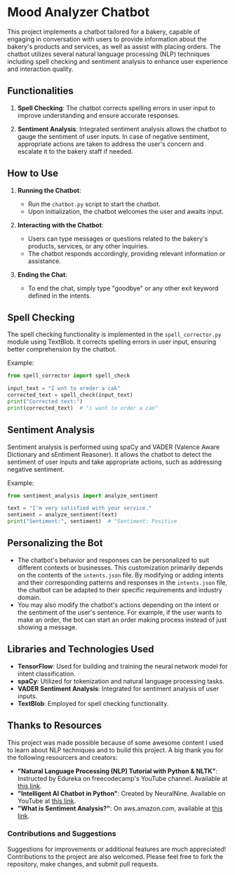 # Mood Analyzer Chatbot

This project implements a chatbot tailored for a bakery, capable of engaging in conversation with users to provide information about the bakery's products and services, as well as assist with placing orders. The chatbot utilizes several natural language processing (NLP) techniques including spell checking and sentiment analysis to enhance user experience and interaction quality.

## Functionalities

1. **Spell Checking**: The chatbot corrects spelling errors in user input to improve understanding and ensure accurate responses.

2. **Sentiment Analysis**: Integrated sentiment analysis allows the chatbot to gauge the sentiment of user inputs. In case of negative sentiment, appropriate actions are taken to address the user's concern and escalate it to the bakery staff if needed.

## How to Use

1. **Running the Chatbot**:
    - Run the `chatbot.py` script to start the chatbot.
    - Upon initialization, the chatbot welcomes the user and awaits input.

2. **Interacting with the Chatbot**:
    - Users can type messages or questions related to the bakery's products, services, or any other inquiries.
    - The chatbot responds accordingly, providing relevant information or assistance.

3. **Ending the Chat**:
    - To end the chat, simply type "goodbye" or any other exit keyword defined in the intents.

## Spell Checking

The spell checking functionality is implemented in the `spell_corrector.py` module using TextBlob. It corrects spelling errors in user input, ensuring better comprehension by the chatbot.

Example:
```python
from spell_corrector import spell_check

input_text = "I wnt to oreder a cak"
corrected_text = spell_check(input_text)
print("Corrected text:")
print(corrected_text)  # "i want to order a can"
```

## Sentiment Analysis

Sentiment analysis is performed using spaCy and VADER (Valence Aware Dictionary and sEntiment Reasoner). It allows the chatbot to detect the sentiment of user inputs and take appropriate actions, such as addressing negative sentiment.

Example:
```python
from sentiment_analysis import analyze_sentiment

text = "I'm very satisfied with your service."
sentiment = analyze_sentiment(text)
print("Sentiment:", sentiment)  # "Sentiment: Positive
```

## Personalizing the Bot

- The chatbot's behavior and responses can be personalized to suit different contexts or businesses. This customization primarily depends on the contents of the `intents.json` file. By modifying or adding intents and their corresponding patterns and responses in the `intents.json` file, the chatbot can be adapted to their specific requirements and industry domain.
- You may also modify the chatbot's actions depending on the intent or the sentiment of the user's sentence. For example, if the user wants to make an order, the bot can start an order making process instead of just showing a message.

## Libraries and Technologies Used

- **TensorFlow**: Used for building and training the neural network model for intent classification.
- **spaCy**: Utilized for tokenization and natural language processing tasks.
- **VADER Sentiment Analysis**: Integrated for sentiment analysis of user inputs.
- **TextBlob**: Employed for spell checking functionality.

## Thanks to Resources

This project was made possible because of some awesome content I used to learn about NLP techniques and to build this project. A big thank you for the following resourcers and creators:

- **"Natural Language Processing (NLP) Tutorial with Python & NLTK"**: Instructed by Edureka on freecodecamp's YouTube channel. Available at [this link](https://www.youtube.com/watch?v=X2vAabgKiuM&t=1s).
- **"Intelligent AI Chatbot in Python"**: Created by NeuralNine. Available on YouTube at [this link](https://www.youtube.com/watch?v=1lwddP0KUEg&t=1522s).
- **"What is Sentiment Analysis?"**: On aws.amazon.com, available at [this link](https://aws.amazon.com/what-is/sentiment-analysis/?nc1=h_ls).

### Contributions and Suggestions
Suggestions for improvements or additional features are much appreciated! Contributions to the project are also welcomed. Please feel free to fork the repository, make changes, and submit pull requests.
